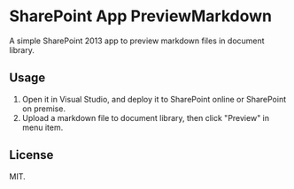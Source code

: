 # SharePoint App PreviewMarkdown
A simple SharePoint 2013 app to preview markdown files in document library.

## Usage
1. Open it in Visual Studio, and deploy it to SharePoint online or SharePoint on premise.
2. Upload a markdown file to document library, then click "Preview" in menu item.

## License
MIT.
